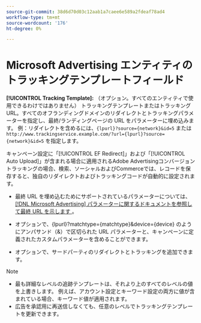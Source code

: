 ```yaml
---
source-git-commit: 38d6d70d03c12aab1a7caee6e589a2fdeaf78ad4
workflow-type: tm+mt
source-wordcount: '176'
ht-degree: 0%

---
```

# Microsoft Advertising エンティティのトラッキングテンプレートフィールド

<!-- Search CRUD and bulk edit of Microsoft entity settings -->

**[!UICONTROL Tracking Template]:** （オプション。すべてのエンティティで使用できるわけではありません） トラッキングテンプレートまたはトラッキング URL。すべてのオフランディングドメインのリダイレクトとトラッキングパラメーターを指定し、最終/ランディングページの URL をパラメーターに埋め込みます。 例：リダイレクトを含めるには、`{lpurl}?source={network}&id=5` または `http://www.trackingservice.example.com/?url={lpurl}?source={network}&id=5` を指定します。

キャンペーン設定に「[!UICONTROL EF Redirect]」および「[!UICONTROL Auto Upload]」が含まれる場合に適用されるAdobe Advertisingコンバージョントラッキングの場合、検索、ソーシャルおよびCommerceでは、レコードを保存すると、独自のリダイレクトおよびトラッキングコードが自動的に設定されます。

* 最終 URL を埋め込むためにサポートされているパラメーターについては、[[!DNL Microsoft Advertising]  パラメーターに関するドキュメントを参照して最終 URL を示します ](https://help.ads.microsoft.com/#apex/3/en/56799)。

* オプションで、{lpurl}?matchtype={matchtype}&amp;device={device} のようにアンパサンド（&amp;）で区切られた URL パラメーターと、キャンペーンに定義されたカスタムパラメーターを含めることができます。

* オプションで、サードパーティのリダイレクトとトラッキングを追加できます。

<!-- Some entities may need additional/different notes. Try to keep this applicable to all MS entities. -->

>[!NOTE]
>
>* 最も詳細なレベルの追跡テンプレートは、それより上のすべてのレベルの値を上書きします。 例えば、アカウント設定とキーワード設定の両方に値が含まれている場合、キーワード値が適用されます。
>* 広告を承認用に再送信しなくても、任意のレベルでトラッキングテンプレートを更新できます。
